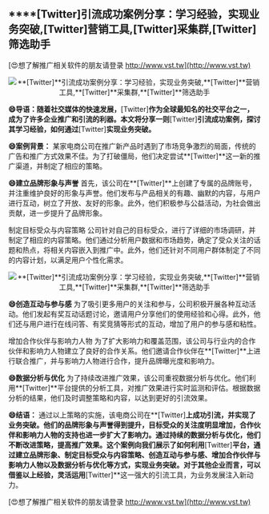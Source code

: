 ## ****[Twitter]**引流成功案例分享：学习经验，实现业务突破,**[Twitter]**营销工具,**[Twitter]**采集群,**[Twitter]**筛选助手**

[😍想了解推广相关软件的朋友请登录 http://www.vst.tw](http://www.vst.tw)

 <center><img src="https://vst.tw/MP4/tuiguang/png/2.png" alt="**[Twitter]**引流成功案例分享：学习经验，实现业务突破,**[Twitter]**营销工具,**[Twitter]**采集群,**[Twitter]**筛选助手"></center>

**😄导语：随着社交媒体的快速发展，**[Twitter]**作为全球最知名的社交平台之一，成为了许多企业推广和引流的利器。本文将分享一则**[Twitter]**引流成功案例，探讨其学习经验，如何通过**[Twitter]**实现业务突破。**

**😄案例背景：**
某家电商公司在推广新产品时遇到了市场竞争激烈的局面，传统的广告和推广方式效果不佳。为了打破僵局，他们决定尝试**[Twitter]**这一新的推广渠道，并制定了相应的策略。

**😄建立品牌形象与声誉**
首先，该公司在**[Twitter]**上创建了专属的品牌账号，并注重维护良好的形象与声誉。他们发布与产品相关的有趣、幽默的内容，与用户进行互动，树立了开放、友好的形象。此外，他们积极参与公益活动，为社会做出贡献，进一步提升了品牌形象。

制定目标受众与内容策略
公司针对自己的目标受众，进行了详细的市场调研，并制定了相应的内容策略。他们通过分析用户数据和市场趋势，确定了受众关注的话题和热点，将相关内容嵌入到推广中。此外，他们还针对不同用户群体制定了不同的内容计划，以满足用户个性化需求。

 <center><img src="https://vst.tw/MP4/tuiguang/png/0.png" alt="**[Twitter]**引流成功案例分享：学习经验，实现业务突破,**[Twitter]**营销工具,**[Twitter]**采集群,**[Twitter]**筛选助手"></center>

**😄创造互动与参与感**
为了吸引更多用户的关注和参与，公司积极开展各种互动活动。他们发起有奖互动话题讨论，邀请用户分享他们的使用经验和心得。此外，他们还与用户进行在线问答、有奖竞猜等形式的互动，增加了用户的参与感和粘性。

增加合作伙伴与影响力人物
为了扩大影响力和覆盖范围，该公司与行业内的合作伙伴和影响力人物建立了良好的合作关系。他们邀请合作伙伴在**[Twitter]**上进行联合推广，并与影响力人物进行合作，提升品牌曝光度和影响力。

**😄数据分析与优化**
为了持续改进推广效果，该公司重视数据分析与优化。他们利用**[Twitter]**平台提供的分析工具，对推广效果进行实时监测和评估。根据数据分析的结果，他们及时调整策略和内容，以达到更好的引流效果。

**😄结语：**
通过以上策略的实施，该电商公司在**[Twitter]**上成功引流，并实现了业务突破。他们的品牌形象与声誉得到提升，目标受众的关注度明显增加，合作伙伴和影响力人物的支持也进一步扩大了影响力。通过持续的数据分析与优化，他们不断改进策略，提高推广效果。这个案例向我们展示了如何利用**[Twitter]**平台，通过建立品牌形象、制定目标受众与内容策略、创造互动与参与感、增加合作伙伴与影响力人物以及数据分析与优化等方式，实现业务突破。对于其他企业而言，可以借鉴以上经验，灵活运用**[Twitter]**这一强大的引流工具，为业务发展注入新动力。

[😍想了解推广相关软件的朋友请登录 http://www.vst.tw](http://www.vst.tw)



